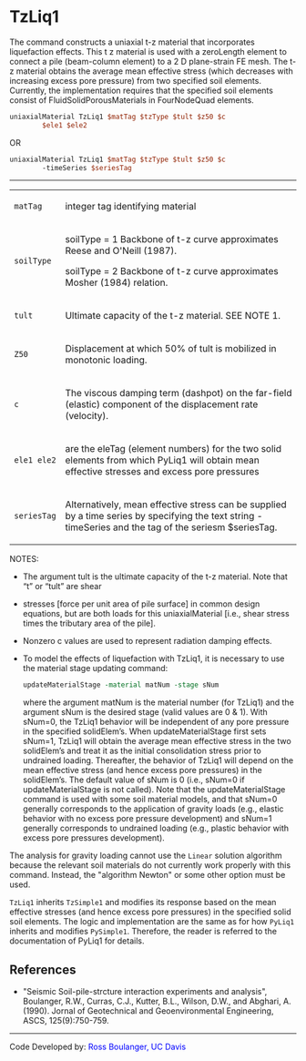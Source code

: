 # TzLiq1

The command constructs a uniaxial t-z material that incorporates
liquefaction effects. This t z material is used with a zeroLength
element to connect a pile (beam-column element) to a 2 D plane-strain FE
mesh. The t-z material obtains the average mean effective stress (which
decreases with increasing excess pore pressure) from two specified soil
elements. Currently, the implementation requires that the specified soil
elements consist of FluidSolidPorousMaterials in FourNodeQuad
elements.

```tcl
uniaxialMaterial TzLiq1 $matTag $tzType $tult $z50 $c
        $ele1 $ele2
```
<p>OR</p>

```tcl
uniaxialMaterial TzLiq1 $matTag $tzType $tult $z50 $c
        -timeSeries $seriesTag
```

<hr />
<table>
<tbody>
<tr class="odd">
<td><code class="parameter-table-variable">matTag</code></td>
<td><p>integer tag identifying material</p></td>
</tr>
<tr class="even">
<td><code class="parameter-table-variable">soilType</code></td>
<td><p>soilType = 1 Backbone of t-z curve approximates Reese and O'Neill
(1987).</p>
<p>soilType = 2 Backbone of t-z curve approximates Mosher (1984)
relation.</p></td>
</tr>
<tr class="odd">
<td><code class="parameter-table-variable">tult</code></td>
<td><p>Ultimate capacity of the t-z material. SEE NOTE 1.</p></td>
</tr>
<tr class="even">
<td><p><code class="parameter-table-variable">Z50</code></p></td>
<td><p>Displacement at which 50% of tult is mobilized in monotonic
loading.</p></td>
</tr>
<tr class="odd">
<td><code class="parameter-table-variable">c</code></td>
<td><p>The viscous damping term (dashpot) on the far-field (elastic)
component of the displacement rate (velocity).</p></td>
</tr>
<tr class="even">
<td><p><code class="parameter-table-variable">ele1 ele2</code></p></td>
<td><p>are the eleTag (element numbers) for the two solid elements from
which PyLiq1 will obtain mean effective stresses and excess pore
pressures</p></td>
</tr>
<tr class="odd">
<td><code class="parameter-table-variable">seriesTag</code></td>
<td><p>Alternatively, mean effective stress can be supplied by a time
series by specifying the text string -timeSeries and the tag of the
seriesm $seriesTag.</p></td>
</tr>
</tbody>
</table>

<p>NOTES:</p>

- The argument tult is the ultimate capacity of the t-z material. Note
  that “t” or “tult” are shear

- stresses [force per unit area of pile surface] in common design
  equations, but are both loads for this uniaxialMaterial [i.e., shear
  stress times the tributary area of the pile].

- Nonzero c values are used to represent radiation damping effects.

- To model the effects of liquefaction with TzLiq1, it is necessary to
  use the material stage updating command:
  ```tcl
  updateMaterialStage -material matNum -stage sNum
  ```


  <p>where the argument matNum is the material number (for TzLiq1) and the
  argument sNum is the desired stage (valid values are 0 &amp; 1). With
  sNum=0, the TzLiq1 behavior will be independent of any pore pressure in
  the specified solidElem’s. When updateMaterialStage first sets sNum=1,
  TzLiq1 will obtain the average mean effective stress in the two
  solidElem’s and treat it as the initial consolidation stress prior to
  undrained loading. Thereafter, the behavior of TzLiq1 will depend on the
  mean effective stress (and hence excess pore pressures) in the
  solidElem’s. The default value of sNum is 0 (i.e., sNum=0 if
  updateMaterialStage is not called). Note that the updateMaterialStage
  command is used with some soil material models, and that sNum=0
  generally corresponds to the application of gravity loads (e.g., elastic
  behavior with no excess pore pressure development) and sNum=1 generally
  corresponds to undrained loading (e.g., plastic behavior with excess
  pore pressures development).</p>

The analysis for gravity loading cannot use the `Linear` solution algorithm
because the relevant soil materials do not currently work properly with this
command. Instead, the "algorithm Newton" or some other option must be used.

`TzLiq1` inherits `TzSimple1` and modifies its response based on the mean
effective stresses (and hence excess pore pressures) in the specified
solid soil elements. The logic and implementation are the same as for
how `PyLiq1` inherits and modifies `PySimple1`. Therefore, the reader is
referred to the documentation of PyLiq1 for details.


## References

- "Seismic Soil-pile-strcture interaction experiments and analysis",
  Boulanger, R.W., Curras, C.J., Kutter, B.L., Wilson, D.W., and Abghari,
  A. (1990). Jornal of Geotechnical and Geoenvironmental Engineering,
  ASCS, 125(9):750-759.

<hr />

<p>Code Developed by: <span style="color:blue"> Ross Boulanger, UC Davis </span></p>

